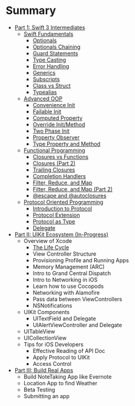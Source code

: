 # Summary
* [Part 1: Swift 3 Intermediates](1000/1000_intro.md)
  * [Swift Fundamentals](1000/1100/1100_intro.md)
    * [Optionals](1000/1100//1101_optionals.md)
    * [Optionals Chaining](1000/1100/1102_optionals_chaining.md)
    * [Guard Statements](1000/1100/1103_guard_statements.md)
    * [Type Casting](1000/1100/1104_type_casting.md)
    * [Error Handling](1000/1100/1105_error_handling.md)
    * [Generics](1000/1100/1106_generics.md)
    * [Subscripts](1000/1100/1107_subscripts.md)
    * [Class vs Struct](1000/1100/1108_class_vs_struct.md)
    * [Typealias](1000/1100/1109_typealias.md)
  * [Advanced OOP](1000/1200/1200_intro.md)
    * [Convenience Init](1000/1200/1201_convenience_init.md)
    * [Failable Init](1000/1200/1202_failable_init.md)
    * [Computed Property](1000/1200/1203_computed_property.md)
    * [Override Init/Method](1000/1200/1204_override_init_method.md)
    * [Two Phase Init](1000/1200/1205_two_phase_init.md)
    * [Property Observer](1000/1200/1206_property_observer.md)
    * [Type Property and Method](1000/1200/1207_type_property_method.md)
  * [Functional Programming](1000/1300/1300_intro.md)
    * [Closures vs Functions](1000/1300/1301_closures_vs_functions.md)
    * [Closures (Part 2)](1000/1300/1302_closures_part2.md)
    * [Trailing Closures](1000/1300/1303_trailing_closures.md)
    * [Completion Handlers](1000/1300/1304_completion_handlers.md)
    * [Filter, Reduce, and Map](1000/1300/1305_filter_reduce_map.md)
    * [Filter, Reduce, and Map (Part 2)](1000/1300/1306_filter_reduce_map_part2.md)
    * [@escape and @autoclosures](1000/1300/1307_@escape_@autoclosures.md)
  * [Protocol Oriented Programming](1000/1400/1400_intro.md)
    * [Introduction to Protocol](1000/1400/1401_intro_to_protocol.md)
    * [Protocol Extension](1000/1400/1402_protocol_extension.md)
    * [Protocol as Type](1000/1400/1403_protocol_as_type.md)
    * [Delegate](1000/1400/1404_delegate.md)
* [Part II: UIKit Ecosystem (In-Progress)](2000/2000_intro.md)
  * Overview of Xcode
    * [The Life Cycle](3000/the_life_cycle.md)
    * View Controller Structure
    * Provisioning Profile and Running Apps
    * Memory Management (ARC)
    * Intro to Grand Central Dispatch
    * Intro to Networking in iOS
    * Learn how to use Cocopods
    * Networking with Alamofire
    * Pass data between ViewControllers
    * NSNotifications
  * UIKit Components
    * UITextField and Delegate
    * UIAlertViewController and Delegate
  * UITableView
  * UICollectionView
  * Tips for iOS Developers
    * Effective Reading of API Doc    
    * Apply Protocol to UIKit
    * Access Control   
* [Part III: Build Real Apps](3000/3000_intro.md)
   * Build NoteTaking App like Evernote
   * Location App to find Weather
   * Beta Testing
   * Submitting an app
